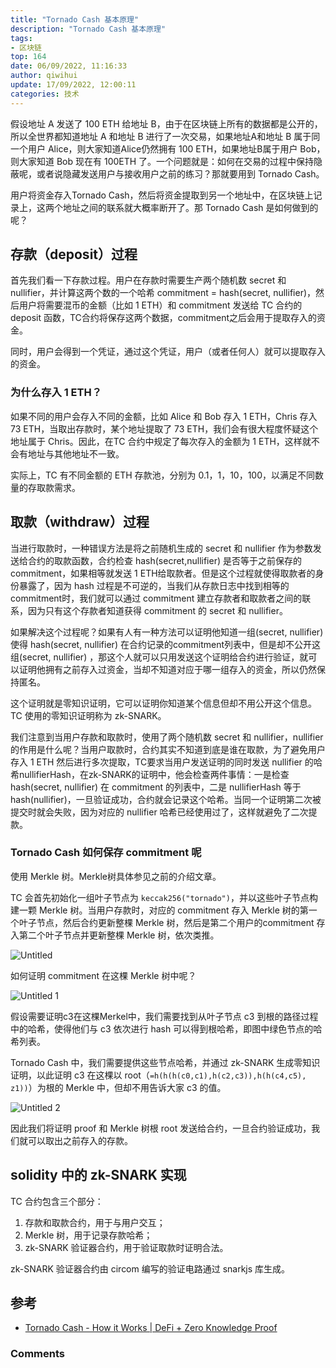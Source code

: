 ```yaml
---
title: "Tornado Cash 基本原理"
description: "Tornado Cash 基本原理"
tags: 
- 区块链
top: 164
date: 06/09/2022, 11:16:33
author: qiwihui
update: 17/09/2022, 12:00:11
categories: 技术
---
```


假设地址 A 发送了 100 ETH 给地址 B，由于在区块链上所有的数据都是公开的，所以全世界都知道地址 A 和地址 B 进行了一次交易，如果地址A和地址 B 属于同一个用户 Alice，则大家知道Alice仍然拥有 100 ETH，如果地址B属于用户 Bob，则大家知道 Bob 现在有 100ETH 了。一个问题就是：如何在交易的过程中保持隐蔽呢，或者说隐藏发送用户与接收用户之前的练习？那就要用到 Tornado Cash。

用户将资金存入Tornado Cash，然后将资金提取到另一个地址中，在区块链上记录上，这两个地址之间的联系就大概率断开了。那 Tornado Cash 是如何做到的呢？

<!--more-->

## 存款（deposit）过程

首先我们看一下存款过程。用户在存款时需要生产两个随机数 secret 和 nullifier，并计算这两个数的一个哈希 commitment = hash(secret, nullifier)，然后用户将需要混币的金额（比如 1 ETH）和 commitment 发送给 TC 合约的 deposit 函数，TC合约将保存这两个数据，commitment之后会用于提取存入的资金。

同时，用户会得到一个凭证，通过这个凭证，用户（或者任何人）就可以提取存入的资金。

### 为什么存入 1 ETH？

如果不同的用户会存入不同的金额，比如 Alice 和 Bob 存入 1 ETH，Chris 存入 73 ETH，当取出存款时，某个地址提取了 73 ETH，我们会有很大程度怀疑这个地址属于 Chris。因此，在TC 合约中规定了每次存入的金额为 1 ETH，这样就不会有地址与其他地址不一致。

实际上，TC 有不同金额的 ETH 存款池，分别为 0.1，1，10，100，以满足不同数量的存取款需求。

## 取款（withdraw）过程

当进行取款时，一种错误方法是将之前随机生成的 secret 和 nullifier 作为参数发送给合约的取款函数，合约检查 hash(secret,nullifier) 是否等于之前保存的 commitment，如果相等就发送 1 ETH给取款者。但是这个过程就使得取款者的身份暴露了，因为 hash 过程是不可逆的，当我们从存款日志中找到相等的commitment时，我们就可以通过 commitment 建立存款者和取款者之间的联系，因为只有这个存款者知道获得 commitment 的 secret 和 nullifier。

如果解决这个过程呢？如果有人有一种方法可以证明他知道一组(secret, nullifier) 使得 hash(secret, nullifier) 在合约记录的commitment列表中，但是却不公开这组(secret, nullifier) ，那这个人就可以只用发送这个证明给合约进行验证，就可以证明他拥有之前存入过资金，当却不知道对应于哪一组存入的资金，所以仍然保持匿名。

这个证明就是零知识证明，它可以证明你知道某个信息但却不用公开这个信息。TC 使用的零知识证明称为 zk-SNARK。

我们注意到当用户存款和取款时，使用了两个随机数 secret 和 nullifier，nullifier 的作用是什么呢？当用户取款时，合约其实不知道到底是谁在取款，为了避免用户存入 1 ETH 然后进行多次提取，TC要求当用户发送证明的同时发送 nullifier 的哈希nullifierHash，在zk-SNARK的证明中，他会检查两件事情：一是检查 hash(secret, nullifier) 在 commitment 的列表中，二是 nullifierHash 等于 hash(nullifier)，一旦验证成功，合约就会记录这个哈希。当同一个证明第二次被提交时就会失败，因为对应的 nullifier 哈希已经使用过了，这样就避免了二次提款。

### Tornado Cash 如何保存 commitment 呢

使用 Merkle 树。Merkle树具体参见之前的介绍文章。

TC 会首先初始化一组叶子节点为 `keccak256("tornado")`，并以这些叶子节点构建一颗 Merkle 树。当用户存款时，对应的 commitment 存入 Merkle 树的第一个叶子节点，然后合约更新整棵 Merkle 树，然后是第二个用户的commitment 存入第二个叶子节点并更新整棵 Merkle 树，依次类推。

![Untitled](https://user-images.githubusercontent.com/3297411/188539564-5178bafe-dd46-4409-8de5-fdcc194e88e4.png)

如何证明 commitment 在这棵 Merkle 树中呢？

![Untitled 1](https://user-images.githubusercontent.com/3297411/188539594-233fbff1-9cc8-43c9-99a2-86a7045f3efe.png)

假设需要证明c3在这棵Merkel中，我们需要找到从叶子节点 c3 到根的路径过程中的哈希，使得他们与 c3 依次进行 hash 可以得到根哈希，即图中绿色节点的哈希列表。

Tornado Cash 中，我们需要提供这些节点哈希，并通过 zk-SNARK 生成零知识证明，以此证明 c3 在这棵以 root（`=h(h(h(c0,c1),h(c2,c3)),h(h(c4,c5), z1))`）为根的 Merkle 中，但却不用告诉大家 c3 的值。

![Untitled 2](https://user-images.githubusercontent.com/3297411/188539613-fe0ccd14-c7e7-4143-847a-e71d3b475e1f.png)

因此我们将证明 proof 和 Merkle 树根 root 发送给合约，一旦合约验证成功，我们就可以取出之前存入的存款。

## solidity 中的 zk-SNARK 实现

TC 合约包含三个部分：

1. 存款和取款合约，用于与用户交互；
2. Merkle 树，用于记录存款哈希；
3. zk-SNARK 验证器合约，用于验证取款时证明合法。

zk-SNARK 验证器合约由 circom 编写的验证电路通过 snarkjs 库生成。

## 参考

- [Tornado Cash - How it Works | DeFi + Zero Knowledge Proof](https://www.youtube.com/watch?v=z_cRicXX1jI)


### Comments


